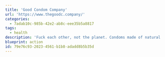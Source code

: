```yaml
---
title: 'Good Condom Company'
url: 'https://www.thegoodc.company/'
categories:
  - 7adab10c-985b-42e2-ab8c-eee35b5a8817
tags:
  - health
description: 'Fuck each other, not the planet. Condoms made of natural latex from sustainably managed rubber plantations in Malaysia.'
blueprint: action
id: 79e76c93-2023-4561-b1b8-adadd8b5b35d
---
```

